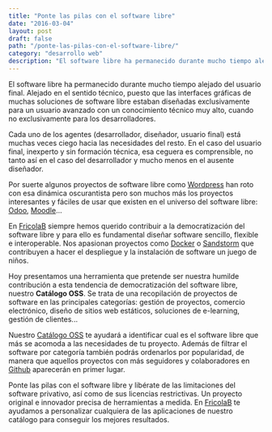 ```yaml
---
title: "Ponte las pilas con el software libre"
date: "2016-03-04"
layout: post
draft: false
path: "/ponte-las-pilas-con-el-software-libre/"
category: "desarrollo web"
description: "El software libre ha permanecido durante mucho tiempo alejado del usuario final. Alejado en el sentido técnico, puesto que las interfaces gráficas  de muchas soluciones de software libre estaban diseñadas exclusivamente para un usuario avanzado con un conocimiento técnico muy alto, cuando no exclusivamente para los desarrolladores."
---
```

El software libre ha permanecido durante mucho tiempo alejado del usuario final. Alejado en el sentido técnico, puesto que las interfaces gráficas  de muchas soluciones de software libre estaban diseñadas exclusivamente para un usuario avanzado con un conocimiento técnico muy alto, cuando no exclusivamente para los desarrolladores.

Cada uno de los agentes (desarrollador, diseñador, usuario final) está muchas veces ciego hacia las necesidades del resto. En el caso del usuario final, inexperto y sin formación técnica, esa ceguera es comprensible, no tanto así en el caso del desarrollador y mucho menos en el ausente diseñador.

Por suerte algunos proyectos de software libre como [Wordpress](http://wordpress.org) han roto con esa dinámica oscurantista pero son muchos más los proyectos interesantes y fáciles de usar que existen en el universo del software libre: [Odoo](https://www.odoo.com), [Moodle](https://moodle.org)...

En [FricolaB](https://fricolab.com) siempre hemos querido contribuir a la democratización del software libre y para ello es fundamental diseñar software sencillo, flexible e interoperable. Nos apasionan proyectos como [Docker](https://www.docker.com) o [Sandstorm](https://sandstorm.io) que contribuyen a hacer el despliegue y la instalación de software un juego de niños.

Hoy presentamos una herramienta que pretende ser nuestra humilde contribución a esta tendencia de democratización del software libre, nuestro **Catálogo OSS**. Se trata de una recopilación de proyectos de software en las principales categorías: gestión de proyectos, comercio electrónico, diseño de sitios web estáticos, soluciones de e-learning, gestión de clientes...

Nuestro [Catálogo OSS](http://fricolab.github.io/es/oss/) te ayudará a
identificar cual es el software
libre que más se acomoda a las necesidades de tu proyecto. Además de filtrar el software por categoría también podrás ordenarlos por popularidad, de manera que aquellos proyectos con más seguidores y colaboradores en [Github](https://github.com) aparecerán en primer lugar.

Ponte las pilas con el software libre y libérate de las limitaciones del software privativo, así como de sus licencias restrictivas. Un proyecto original e innovador precisa de herramientas a medida. En [FricolaB](https://fricolab.com) te ayudamos a personalizar cualquiera de las aplicaciones de nuestro catálogo para conseguir los mejores resultados.
